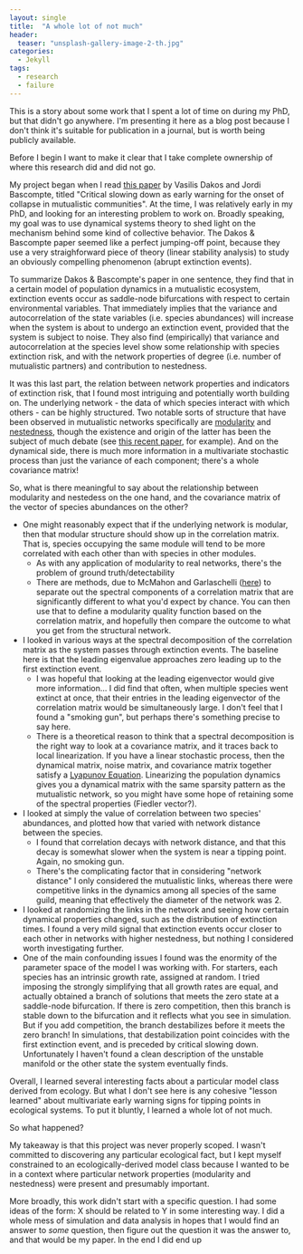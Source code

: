 ```yaml
---
layout: single
title:  "A whole lot of not much"
header:
  teaser: "unsplash-gallery-image-2-th.jpg"
categories:
  - Jekyll
tags:
  - research
  - failure
---
```

This is a story about some work that I spent a lot of time on during my PhD, but that didn't go anywhere. I'm presenting it here as a blog post because I don't think it's suitable for publication in a journal, but is worth being publicly available.

Before I begin I want to make it clear that I take complete ownership of where this research did and did not go.

My project began when I read [this paper](https://www.pnas.org/content/111/49/17546.short) by Vasilis Dakos and Jordi Bascompte, titled "Critical slowing down as early warning for the onset of collapse in mutualistic communities". At the time, I was relatively early in my PhD, and looking for an interesting problem to work on. Broadly speaking, my goal was to use dynamical systems theory to shed light on the mechanism behind some kind of collective behavior. The Dakos \& Bascompte paper seemed like a perfect jumping-off point, because they use a very straighforward piece of theory (linear stability analysis) to study an obviously compelling phenomenon (abrupt extinction events).

To summarize Dakos \& Bascompte's paper in one sentence, they find that in a certain model of population dynamics in a mutualistic ecosystem, extinction events occur as saddle-node bifurcations with respect to certain environmental variables. That immediately implies that the variance and autocorrelation of the state variables (i.e. species abundances) will increase when the system is about to undergo an extinction event, provided that the system is subject to noise. They also find (empirically) that variance and autocorrelation at the species level show some relationship with species extinction risk, and with the network properties of degree (i.e. number of mutualistic partners) and contribution to nestedness.

It was this last part, the relation between network properties and indicators of extinction risk, that I found most intriguing and potentially worth building on. The underlying network - the data of which species interact with which others - can be highly structured. Two notable sorts of structure that have been observed in mutualistic networks specifically are [modularity](https://www.pnas.org/content/104/50/19891) and [nestedness](https://www.pnas.org/content/100/16/9383), though the existence and origin of the latter has been the subject of much debate (see [this recent paper](https://journals.aps.org/prx/abstract/10.1103/PhysRevX.9.031024), for example). And on the dynamical side, there is much more information in a multivariate stochastic process than just the variance of each component; there's a whole covariance matrix!

So, what is there meaningful to say about the relationship between modularity and nestedess on the one hand, and the covariance matrix of the vector of species abundances on the other?
* One might reasonably expect that if the underlying network is modular, then that modular structure should show up in the correlation matrix. That is, species occupying the same module will tend to be more correlated with each other than with species in other modules.
  * As with any application of modularity to real networks, there's the problem of ground truth/detectability
  * There are methods, due to McMahon and Garlaschelli ([here](https://journals.aps.org/prx/abstract/10.1103/PhysRevX.5.021006)) to separate out the spectral components of a correlation matrix that are significantly different to what you'd expect by chance. You can then use that to define a modularity quality function based on the correlation matrix, and hopefully then compare the outcome to what you get from the structural network.
* I looked in various ways at the spectral decomposition of the correlation matrix as the system passes through extinction events. The baseline here is that the leading eigenvalue approaches zero leading up to the first extinction event.
  * I was hopeful that looking at the leading eigenvector would give more information... I did find that often, when multiple species went extinct at once, that their entries in the leading eigenvector of the correlation matrix would be simultaneously large. I don't feel that I found a "smoking gun", but perhaps there's something precise to say here.
  * There is a theoretical reason to think that a spectral decomposition is the right way to look at a covariance matrix, and it traces back to local linearization. If you have a linear stochastic process, then the dynamical matrix, noise matrix, and covariance matrix together satisfy a [Lyapunov Equation](https://en.wikipedia.org/wiki/Lyapunov_equation). Linearizing the population dynamics gives you a dynamical matrix with the same sparsity pattern as the mutualistic network, so you might have some hope of retaining some of the spectral properties (Fiedler vector?).
* I looked at simply the value of correlation between two species' abundances, and plotted how that varied with network distance between the species.
  * I found that correlation decays with network distance, and that this decay is somewhat slower when the system is near a tipping point. Again, no smoking gun.
  * There's the complicating factor that in considering "network distance" I only considered the mutualistic links, whereas there were competitive links in the dynamics among all species of the same guild, meaning that effectively the diameter of the network was 2.
* I looked at randomizing the links in the network and seeing how certain dynamical properties changed, such as the distribution of extinction times. I found a very mild signal that extinction events occur closer to each other in networks with higher nestedness, but nothing I considered worth investigating further.
* One of the main confounding issues I found was the enormity of the parameter space of the model I was working with. For starters, each species has an intrinsic growth rate, assigned at random. I tried imposing the strongly simplifying that all growth rates are equal, and actually obtained a branch of solutions that meets the zero state at a saddle-node bifurcation. If there is zero competition, then this branch is stable down to the bifurcation and it reflects what you see in simulation. But if you add competition, the branch destabilizes before it meets the zero branch! In simulations, that destabilization point coincides with the first extinction event, and is preceded by critical slowing down. Unfortunately I haven't found a clean description of the unstable manifold or the other state the system eventually finds.

Overall, I learned several interesting facts about a particular model class derived from ecology. But what I don't see here is any cohesive "lesson learned" about multivariate early warning signs for tipping points in ecological systems. To put it bluntly, I learned a whole lot of not much.

So what happened?

My takeaway is that this project was never properly scoped. I wasn't committed to discovering any particular ecological fact, but I kept myself constrained to an ecologically-derived model class because I wanted to be in a context where particular network properties (modularity and nestedness) were present and presumably important.

More broadly, this work didn't start with a specific question. I had some ideas of the form: X should be related to Y in some interesting way. I did a whole mess of simulation and data analysis in hopes that I would find an answer to *some* question, then figure out the question it was the answer to, and that would be my paper. In the end I did end up

